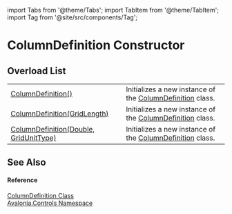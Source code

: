 import Tabs from '@theme/Tabs'; 
import TabItem from '@theme/TabItem'; 
import Tag from '@site/src/components/Tag'; 

# ColumnDefinition Constructor


## Overload List
<table>
<tr>
<td><a href="M_Avalonia_Controls_ColumnDefinition__ctor">ColumnDefinition()</a></td>
<td>Initializes a new instance of the <a href="T_Avalonia_Controls_ColumnDefinition">ColumnDefinition</a> class.</td>
</tr>
<tr>
<td><a href="M_Avalonia_Controls_ColumnDefinition__ctor_1">ColumnDefinition(GridLength)</a></td>
<td>Initializes a new instance of the <a href="T_Avalonia_Controls_ColumnDefinition">ColumnDefinition</a> class.</td>
</tr>
<tr>
<td><a href="M_Avalonia_Controls_ColumnDefinition__ctor_2">ColumnDefinition(Double, GridUnitType)</a></td>
<td>Initializes a new instance of the <a href="T_Avalonia_Controls_ColumnDefinition">ColumnDefinition</a> class.</td>
</tr>
</table>

## See Also


#### Reference
<a href="T_Avalonia_Controls_ColumnDefinition">ColumnDefinition Class</a>  
<a href="N_Avalonia_Controls">Avalonia.Controls Namespace</a>  
